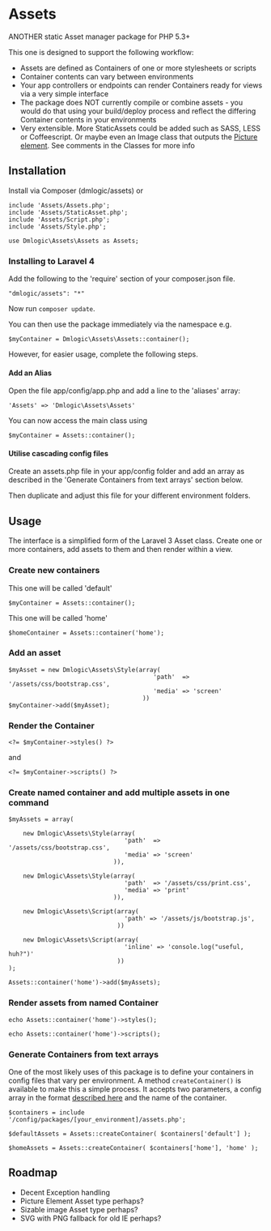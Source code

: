 Assets
======

ANOTHER static Asset manager package for PHP 5.3+

This one is designed to support the following workflow:

* Assets are defined as Containers of one or more stylesheets or scripts
* Container contents can vary between environments
* Your app controllers or endpoints can render Containers ready for views via a very simple interface
* The package does NOT currently compile or combine assets - you would do that using your build/deploy process and reflect the differing Container contents in your environments
* Very extensible. More StaticAssets could be added such as SASS, LESS or Coffeescript. Or maybe even an Image class that outputs the [Picture element](http://picture.responsiveimages.org/#example-of-usage). See comments in the Classes for more info

## Installation

Install via Composer (dmlogic/assets) or

    include 'Assets/Assets.php';
    include 'Assets/StaticAsset.php';
    include 'Assets/Script.php';
    include 'Assets/Style.php';

    use Dmlogic\Assets\Assets as Assets;

### Installing to Laravel 4

Add the following to the 'require' section of your composer.json file.

    "dmlogic/assets": "*"

Now run `composer update`.

You can then use the package immediately via the namespace e.g.

    $myContainer = Dmlogic\Assets\Assets::container();

However, for easier usage, complete the following steps.

#### Add an Alias

Open the file app/config/app.php and add a line to the 'aliases' array:

    'Assets' => 'Dmlogic\Assets\Assets'

You can now access the main class using

    $myContainer = Assets::container();

#### Utilise cascading config files

Create an assets.php file in your app/config folder and add an array as described
in the 'Generate Containers from text arrays' section below.

Then duplicate and adjust this file for your different environment folders.

## Usage

The interface is a simplified form of the Laravel 3 Asset class. Create one or
more containers, add assets to them and then render within a view.

### Create new containers

This one will be called 'default'

    $myContainer = Assets::container();

This one will be called 'home'

    $homeContainer = Assets::container('home');

### Add an asset

    $myAsset = new Dmlogic\Assets\Style(array(
                                            'path'  => '/assets/css/bootstrap.css',
                                            'media' => 'screen'
                                         ))
    $myContainer->add($myAsset);

### Render the Container

    <?= $myContainer->styles() ?>

and

    <?= $myContainer->scripts() ?>


### Create named container and add multiple assets in one command

    $myAssets = array(

        new Dmlogic\Assets\Style(array(
                                    'path'  => '/assets/css/bootstrap.css',
                                    'media' => 'screen'
                                 )),

        new Dmlogic\Assets\Style(array(
                                    'path'  => '/assets/css/print.css',
                                    'media' => 'print'
                                 )),

        new Dmlogic\Assets\Script(array(
                                    'path' => '/assets/js/bootstrap.js',
                                  ))

        new Dmlogic\Assets\Script(array(
                                    'inline' => 'console.log("useful, huh?")'
                                  ))
    );

    Assets::container('home')->add($myAssets);

### Render assets from named Container

    echo Assets::container('home')->styles();

    echo Assets::container('home')->scripts();

### Generate Containers from text arrays

One of the most likely uses of this package is to define your containers in
config files that vary per environment. A method `createContainer()` is
available to make this a simple process. It accepts two parameters, a config
array in the format
[described here](https://github.com/dmlogic/assets/blob/master/samples/config.php)
and the name of the container.

    $containers = include '/config/packages/[your_environment]/assets.php';

    $defaultAssets = Assets::createContainer( $containers['default'] );

    $homeAssets = Assets::createContainer( $containers['home'], 'home' );

## Roadmap

* Decent Exception handling
* Picture Element Asset type perhaps?
* Sizable image Asset type perhaps?
* SVG with PNG fallback for old IE perhaps?